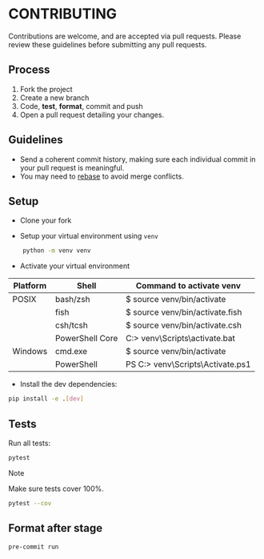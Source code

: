 # CONTRIBUTING

Contributions are welcome, and are accepted via pull requests.
Please review these guidelines before submitting any pull requests.

## Process

1. Fork the project
3. Create a new branch
3. Code, **test**, **format**, commit and push
4. Open a pull request detailing your changes.

## Guidelines

* Send a coherent commit history, making sure each individual commit in your pull request is meaningful.
* You may need to [rebase](https://git-scm.com/book/en/v2/Git-Branching-Rebasing) to avoid merge conflicts.

## Setup
- Clone your fork

- Setup your virtual environment using `venv`
```bash
    python -m venv venv
```
- Activate your virtual environment

| Platform | Shell           | Command to activate venv          |
|----------|-----------------|-----------------------------------|
| POSIX    | bash/zsh        | $ source venv/bin/activate        |
|          | fish            | $ source venv/bin/activate.fish   |
|          | csh/tcsh        | $ source venv/bin/activate.csh    |
|          | PowerShell Core | C:\> venv\Scripts\activate.bat    |
| Windows  | cmd.exe         | $ source venv/bin/activate        |
|          | PowerShell      | PS C:\> venv\Scripts\Activate.ps1 |

- Install the dev dependencies:
```bash
pip install -e .[dev]
```
## Tests
Run all tests:
```bash
pytest
```

> [!NOTE]
> Make sure tests cover 100%.

```bash
pytest --cov
```

## Format after stage
```bash
pre-commit run
```